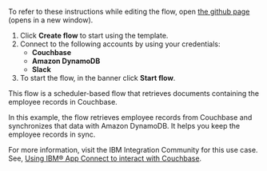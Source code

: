 To refer to these instructions while editing the flow, open [the github page](https://github.com/ot4i/app-connect-templates/tree/master/resources/markdown/Sync%20employee%20records%20between%20Couchbase%20and%20Amazon%20DynamoDB_instructions.md) (opens in a new window).

1. Click **Create flow** to start using the template.
2. Connect to the following accounts by using your credentials:
   - **Couchbase** 
   - **Amazon DynamoDB**
   - **Slack**
3. To start the flow, in the banner click **Start flow**.

This flow is a scheduler-based flow that retrieves documents containing the employee records in Couchbase.

In this example, the flow retrieves employee records from Couchbase and synchronizes that data with Amazon DynamoDB. It helps you keep the employee records in sync. 

For more information, visit the IBM Integration Community for this use case. See, [Using IBM® App Connect to interact with Couchbase](https://community.ibm.com/community/user/integration/blogs/shamini-arumugam1/2022/10/27/using-ibm-app-connect-to-interact-with-couchbase).
